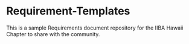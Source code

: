 # Requirement-Templates
This is a sample Requirements document repository for the IIBA Hawaii Chapter to share with the community.
